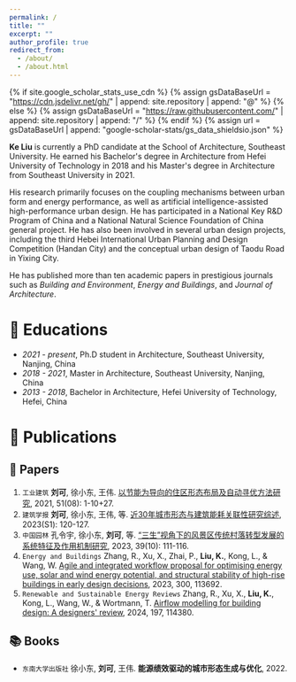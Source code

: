 ```yaml
---
permalink: /
title: ""
excerpt: ""
author_profile: true
redirect_from: 
  - /about/
  - /about.html
---
```


{% if site.google_scholar_stats_use_cdn %}
{% assign gsDataBaseUrl = "https://cdn.jsdelivr.net/gh/" | append: site.repository | append: "@" %}
{% else %}
{% assign gsDataBaseUrl = "https://raw.githubusercontent.com/" | append: site.repository | append: "/" %}
{% endif %}
{% assign url = gsDataBaseUrl | append: "google-scholar-stats/gs_data_shieldsio.json" %}

<span class='anchor' id='about-me'></span>

**Ke Liu** is currently a PhD candidate at the School of Architecture, Southeast University. He earned his Bachelor's degree in Architecture from Hefei University of Technology in 2018 and his Master's degree in Architecture from Southeast University in 2021. 

His research primarily focuses on the coupling mechanisms between urban form and energy performance, as well as artificial intelligence-assisted high-performance urban design. He has participated in a National Key R&D Program of China and a National Natural Science Foundation of China general project. He has also been involved in several urban design projects, including the third Hebei International Urban Planning and Design Competition (Handan City) and the conceptual urban design of Taodu Road in Yixing City. 

He has published more than ten academic papers in prestigious journals such as *Building and Environment*, *Energy and Buildings*, and *Journal of Architecture*.


<!-- 
# 🔥 News
- *2022.02*: &nbsp;🎉🎉 Lorem ipsum dolor sit amet, consectetur adipiscing elit. Vivamus ornare aliquet ipsum, ac tempus justo dapibus sit amet. 
-->

# 📖 Educations
- *2021 - present*, Ph.D student in Architecture, Southeast University, Nanjing, China
- *2018 - 2021*, Master in Architecture, Southeast University, Nanjing, China
- *2013 - 2018*, Bachelor in Architecture, Hefei University of Technology, Hefei, China

<!--
# 🔍 Projects

 Project

## Sampling Robots in Complex Environments

<div class='paper-box'>
<div class='paper-box-image'>
<div class="badge">2023.03 - Present</div>
<img src='images/projects/202303_Sampling_Robots_in_Complex_Environments.png' alt="sym" width="100%">
</div>
<div class='paper-box-text' markdown="1">

Because of the irregularities on the object's surface and variations in lighting conditions, point cloud images obtained from a single perspective often contain significant gaps and errors at the object's edges, which can lead to inaccurate grasping pose estimations. To tackle these challenges, this article proposes a practical robot grasping method based on 6D pose estimation and point cloud fusion. First, 6D pose estimation is conducted, utilizing the results from model point cloud and pose estimation to complete the input point cloud through ICP (Iterative Closest Point). Subsequently, the resulting complete object point cloud is used to estimate the 6D grasping pose of the object with the help of the grasping direction estimation network.
 -->

# 📝 Publications 

## 📃 Papers

<ol>
  <li>
    <code class="language-plaintext highlighter-rouge">工业建筑</code> <strong>刘可</strong>, 徐小东, 王伟. <a href="https://kns.cnki.net/kcms2/article/abstract?v=Xhw-7KfLOFmhi7u5rOdZQk6wvGTL9K5uytKekFWDLSB4lYQGSxJwN-LrY6RCGVA9qIpF8qztDYsmgYlguU7Hc1s4QuWCvkMZt6NGtUgjRz9jPycWIY3XLSein2-cY-RJV7JBYlriHSueyv_u8Uo1Mg==&uniplatform=NZKPT&language=CHS" target="_blank">以节能为导向的住区形态布局及自动寻优方法研究</a>, 2021, 51(08): 1-10+27.
  </li>
  <li>
    <code class="language-plaintext highlighter-rouge">建筑学报</code> <strong>刘可</strong>, 徐小东, 王伟, 等. <a href="https://kns.cnki.net/kcms2/article/abstract?v=Xhw-7KfLOFkreke1o2fR4y72kPnCgUJIeaBKuD6o_dl5zytiUz6O56H8tDtbI-ZoiQydYeKuYatVOyIihhKU7Zu0T7nyxkEkN28h4jQC4Esax1QowFsvheIZAHHyxY3v6W6d0DSyFmHUJU2c3O3Iug==&uniplatform=NZKPT&language=CHS" target="_blank">近30年城市形态与建筑能耗关联性研究综述</a>, 2023(S1): 120-127.
  </li>
  <li>
    <code class="language-plaintext highlighter-rouge">中国园林</code> 孔令宇, 徐小东, <strong>刘可</strong>, 等. <a href="https://kns.cnki.net/kcms2/article/abstract?v=Xhw-7KfLOFkreke1o2fR4y72kPnCgUJIeaBKuD6o_dlBkM_gjODygyOPNfFPybe65-QZU8gJJasPuobqwkO6aUJY2JjaDoaJGJHxVPPR0zjNf4gGu_ikooNhy2BtrTEoGK9J9Jpvn9NlQdUN3VeVmA==&uniplatform=NZKPT&language=CHS" target="_blank">“三生”视角下的风景区传统村落转型发展的系统特征及作用机制研究</a>, 2023, 39(10): 111-116.
  </li>
  <li>
    <code class="language-plaintext highlighter-rouge">Energy and Buildings</code> Zhang, R., Xu, X., Zhai, P., <strong>Liu, K.</strong>, Kong, L., & Wang, W. <a href="https://doi.org/10.1016/j.enbuild.2023.113692" target="_blank">Agile and integrated workflow proposal for optimising energy use, solar and wind energy potential, and structural stability of high-rise buildings in early design decisions</a>, 2023, 300, 113692.
  </li>
  <li>
    <code class="language-plaintext highlighter-rouge">Renewable and Sustainable Energy Reviews</code> Zhang, R., Xu, X., <strong>Liu, K.</strong>, Kong, L., Wang, W., & Wortmann, T. <a href="https://doi.org/10.1016/j.rser.2024.114380" target="_blank">Airflow modelling for building design: A designers' review</a>, 2024, 197, 114380.
  </li>
</ol>

## 📚 Books
- <code class="language-plaintext highlighter-rouge">东南大学出版社</code> 徐小东, **刘可**, 王伟. **能源绩效驱动的城市形态生成与优化**, 2022.

<!-- 
## 📚 Patents

- <code class="language-plaintext highlighter-rouge">Invention Patent</code> [**A Rock Core Box Handling Robot**](https://cprs.patentstar.com.cn/Search/Detail?ANE=9DIE1BAA2AAA8CDA8EDA9CIB9BIF9GBC9BED6BDA9HBH9IBE), Weidong Wang, Hengbin Liang, **Haofei Ma**, Gongcheng Wang (CN202310547284.5, Pending)

- <code class="language-plaintext highlighter-rouge">Utility Model Patent</code> [**A Spherical Metamorphic Robot and An Environmental Information Monitoring System**](https://cprs.patentstar.com.cn/Search/Detail?ANE=AHIA8FDA8AGA9GGE9HAA6GAA9HDD9CIC9FCA9HDC9GDF9ICF), Yuhan Rao, Manhong Li, *Haofei Ma*, Yuchong Gao, Nuo Zhang, Xinyu Liu (CN202120212154.2)

- <code class="language-plaintext highlighter-rouge">Utility Model Patent</code> [**A Rope Driven Cleaning Robot**](https://cprs.patentstar.com.cn/Search/Detail?ANE=AIHA6AGA7BEA9DID9BIC9ICBBFIA8BDA9IBF9ICG8EEA9FDG), Bao Li, Manhong Li, Shuofan Li, **Haofei Ma**, Jidong Guo, Yuchong Gao, Yingxin Dong (CN202120545507.0)

- <code class="language-plaintext highlighter-rouge">Utility Model Patent</code> [**Small Ocean Vehicles Using Wave Energy to Generate Electricity**](https://cprs.patentstar.com.cn/Search/Detail?ANE=9EEB9HFD3ABA3CBA9AIB9GIF8IAA9FADBCIA9BEA9ECDAGGA), Yihan Gao, **Haofei Ma**, Shaoan Chen, Haoran Sun, Chenxi Song (CN202020078465.X)

- <code class="language-plaintext highlighter-rouge">Software Copyright</code> [**Identity Recognition and Infrared Temperature Measurement Control System**](https://register.ccopyright.com.cn/publicInquiry.html?type=softList&registerNumber=2021SR1391064&keyWord=%E9%A9%AC%E6%B5%A9%E9%A3%9E&publicityType=ALL&registerDateType=ALL), **Haofei Ma** (2021SR1391064)
-->

<!-- 
# 🏆 Honors and Awards

## 🏅 Honors
- *2023.12*, Leading Intelligence · Wang Yanqing Scholarship
- *2023.10*, Excellent Students of Harbin Institute of Technology
- *2023.09*, Top Grade Scholarship in Harbin Institute of Technology
- *2022.06*, Provincial Outstanding Graduates (Top 1%)
- *2021.05*, Provincial Merit Student (Top 1%)
- *2021.06*, Finely Crafted Technology Scholarship
- *2021.01*, Outstanding Student in Hebei University of Technology
- *2020.12*, [National Scholarship](https://mp.weixin.qq.com/s/ulEa10HIwbCN9yk4mXRcVQ) (Top 0.3%)
- *2020.12*, Excellent Student Cadre in Hebei University of Technology
- *2020.12*, The First Prize Scholarship in Hebei University of Technology

## 🎏 Competitions
- *2021.09*, “Internet +” Innovation and Entrepreneurship Competition Provincial Silver Award .
- *2021.08*, E-commerce “Innovation, Creativity, and Entrepreneurship” Challenge Provincial Third Prize.
- *2021.07*, Zhou Peiyuan Mechanics Competition Provincial Second Prize and National Excellence Award.
- *2020.12*, Hebei Province College Robot Competition Seconda Prize.
- *2020.10*, Electronic Design Competition Provincial Second Prize.
- *2020.10*, iCAN International Innovation and Entrepreneurship Competition Provincial Second Prize.
- *2020.09*, Mechanical Innovation Design Competition Provincial Second Prize.
- *2019.12*, Mathematics Competition Provincial First Prize.
- *2019.09*, iCAN International Innovation and Entrepreneurship Competition Provincial Third Prize.
- *2019.06*, Mathematics Competition Provincial Second Prize.
-->

<!-- 
# 💼 Societies

- *2023.02 - 2023.07*, School Office Assistant in Harbin Institute of Technology.
- *2022.02 - 2022.06*, Class Leader in Hebei University of Technology.
- *2019.09 - 2022.06*, Class Study Monitor in Hebei University of Technology.
- *2020.09 - 2021.08*, Director of Haier Key Maker-Lab in Hebei University of Technology.
-->

<!-- 
# 💬 Invited Talks
- *2021.06*, Lorem ipsum dolor sit amet, consectetur adipiscing elit. Vivamus ornare aliquet ipsum, ac tempus justo dapibus sit amet. 
- *2021.03*, Lorem ipsum dolor sit amet, consectetur adipiscing elit. Vivamus ornare aliquet ipsum, ac tempus justo dapibus sit amet.  \| [\[video\]](https://github.com/)
-->

<!-- 
# 💻 Internships
- *2019.05 - 2020.02*, [Lorem](https://github.com/), China.
-->
